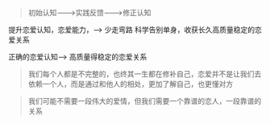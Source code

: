 > 初始认知--->实践反馈--->修正认知

提升恋爱认知，恋爱能力，--> 少走弯路 科学告别单身，收获长久高质量稳定的恋爱关系

正确的恋爱认知--> 高质量得稳定的恋爱关系

> 我们每个人都是不完整的，也终其一生都在修补自己，恋爱并不是让我们去依赖一个人，而是通过和他人的相处，更加了解自己，也更懂对方

> 我们可能不需要一段伟大的爱情，但我们需要一个靠谱的恋人，一段靠谱的关系
